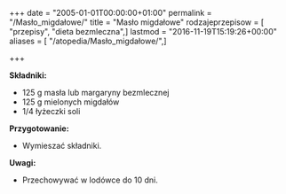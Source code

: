 +++
date = "2005-01-01T00:00:00+01:00"
permalink = "/Masło_migdałowe/"
title = "Masło migdałowe"
rodzajeprzepisow = [ "przepisy", "dieta bezmleczna",]
lastmod = "2016-11-19T15:19:26+00:00"
aliases = [ "/atopedia/Masło_migdałowe/",]

+++

**Składniki:**

-   125 g masła lub margaryny bezmlecznej
-   125 g mielonych migdałów
-   1/4 łyżeczki soli

**Przygotowanie:**

-   Wymieszać składniki.

**Uwagi:**

-   Przechowywać w lodówce do 10 dni.
